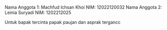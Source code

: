 <!-- # tugas_git

A new Flutter project.

## Getting Started

This project is a starting point for a Flutter application.

A few resources to get you started if this is your first Flutter project:

- [Lab: Write your first Flutter app](https://docs.flutter.dev/get-started/codelab)
- [Cookbook: Useful Flutter samples](https://docs.flutter.dev/cookbook)

For help getting started with Flutter development, view the
[online documentation](https://docs.flutter.dev/), which offers tutorials,
samples, guidance on mobile development, and a full API reference. -->
Nama Anggota 1: Machfud Ichsan Khoi
NIM: 12022120032
Nama Anggota 2: Leinia Suryadi
NIM: 1202212025

Untuk bapak tercinta papak paujan dan asprak tergancc 